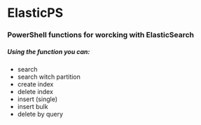 # ElasticPS
### PowerShell functions for worcking with ElasticSearch
##### Using the function you can:
- search
- search witch partition
- create index
- delete index
- insert (single)
- insert bulk
- delete by query

